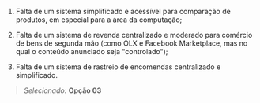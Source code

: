 1) Falta de um sistema simplificado e acessível para comparação de produtos, em especial para a área da computação;

2) Falta de um sistema de revenda centralizado e moderado para comércio de bens de segunda mão (como OLX e Facebook Marketplace, mas no qual o conteúdo anunciado seja "controlado");

 3) Falta de um sistema de rastreio de encomendas centralizado e simplificado.

> *Selecionado:* **Opção 03**